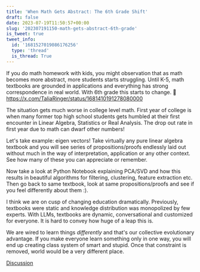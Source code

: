 ```yaml
---
title: 'When Math Gets Abstract: The 6th Grade Shift'
draft: false
date: 2023-07-19T11:50:57+00:00
slug: '202307191150-math-gets-abstract-6th-grade'
is_tweet: true
tweet_info:
  id: '1681527019086176256'
  type: 'thread'
  is_thread: True
---
```




If you do math homework with kids, you might observation that as math becomes more abstract, more students starts struggling. Until K-5, math textbooks are grounded in applications and everything has strong correspondence in real world. With 6th grade this starts to change. 🧵 <https://x.com/TaliaRinger/status/1681410191278080000>

The situation gets much worse in college level math. First year of college is when many former top high school students gets humbled at their first encounter in Linear Algebra, Statistics or Real Analysis. The drop out rate in first year due to math can dwarf other numbers!

Let's take example: eigen vectors! Take virtually any pure linear algebra textbook and you will see series of propositions/proofs endlessly laid out without much in the way of interpretation, application or any other context. See how many of these you can appreciate or remember.

Now take a look at Python Notebook explaining PCA/SVD and how this results in beautiful algorithms for filtering, clustering, feature extraction etc. Then go back to same textbook, look at same propositions/proofs and see if you feel differently about them :).

I think we are on cusp of changing education dramatically. Previously, textbooks were static and knowledge distribution was monopolized by few experts. With LLMs, textbooks are dynamic, conversational and customized for everyone. It is hard to convey how huge of a leap this is.

We are wired to learn things *differently* and that's our collective evolutionary advantage. If you make everyone learn something only in one way, you will end up creating class system of smart and stupid. Once that constraint is removed, world would be a very different place.

[Discussion](https://x.com/sytelus/status/1681527019086176256)
